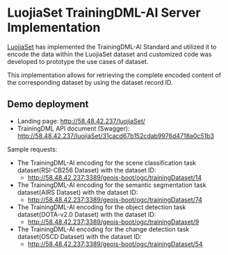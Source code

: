 # LuojiaSet TrainingDML-AI Server Implementation

[LuojiaSet](http://58.48.42.237/luojiaSet) has implemented the TrainingDML-AI Standard and utilized it to encode the data within the LuojiaSet dataset and customized code was developed to prototype the use cases of dataset. 

This implementation allows for retrieving the complete encoded content of the corresponding dataset by using the dataset record ID. 

## Demo deployment

- Landing page: http://58.48.42.237/luojiaSet/
- TrainingDML API document (Swagger): http://58.48.42.237/luojiaSet/31cacd67b152cdab9976d4718a0c51b3

Sample requests:

- The TrainingDML-AI encoding for the scene classification task dataset(RSI-CB256 Dataset) with the dataset ID:
  - http://58.48.42.237:3389/geois-boot/ogc/trainingDataset/14
- The TrainingDML-AI encoding for the semantic segmentation task dataset(AIRS Dataset) with the  dataset ID:
  - http://58.48.42.237:3389/geois-boot/ogc/trainingDataset/74
- The TrainingDML-AI encoding for the object detection task dataset(DOTA-v2.0 Dataset) with the  dataset ID:
  - http://58.48.42.237:3389/geois-boot/ogc/trainingDataset/9
- The TrainingDML-AI encoding for the change detection task dataset(OSCD Dataset) with the  dataset ID:
  - http://58.48.42.237:3389/geois-boot/ogc/trainingDataset/54
